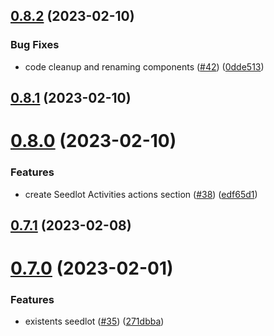 ## [0.8.2](https://github.com/bcgov/nr-frontend-starting-app/compare/v0.8.1...v0.8.2) (2023-02-10)


### Bug Fixes

* code cleanup and renaming components ([#42](https://github.com/bcgov/nr-frontend-starting-app/issues/42)) ([0dde513](https://github.com/bcgov/nr-frontend-starting-app/commit/0dde513e0204b7435af300b262321a081891e8cd))



## [0.8.1](https://github.com/bcgov/nr-frontend-starting-app/compare/v0.8.0...v0.8.1) (2023-02-10)



# [0.8.0](https://github.com/bcgov/nr-frontend-starting-app/compare/v0.7.1...v0.8.0) (2023-02-10)


### Features

* create Seedlot Activities actions section ([#38](https://github.com/bcgov/nr-frontend-starting-app/issues/38)) ([edf65d1](https://github.com/bcgov/nr-frontend-starting-app/commit/edf65d19b513771254d49f619d76448ab55b0fc1))



## [0.7.1](https://github.com/bcgov/nr-frontend-starting-app/compare/v0.7.0...v0.7.1) (2023-02-08)



# [0.7.0](https://github.com/bcgov/nr-frontend-starting-app/compare/v0.6.3...v0.7.0) (2023-02-01)


### Features

* existents seedlot ([#35](https://github.com/bcgov/nr-frontend-starting-app/issues/35)) ([271dbba](https://github.com/bcgov/nr-frontend-starting-app/commit/271dbba7a26d767f15b6fbe30643b1eb5d3081f7))



